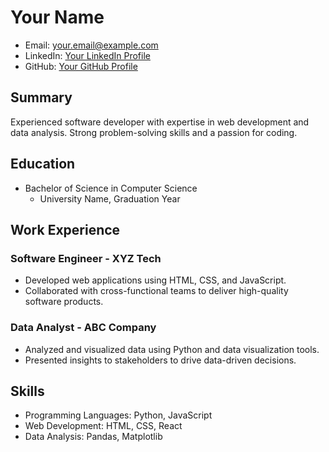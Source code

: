 # Your Name
* Email: your.email@example.com
* LinkedIn: [Your LinkedIn Profile](https://www.linkedin.com/in/yourprofile)
* GitHub: [Your GitHub Profile](https://github.com/yourusername)

## Summary
Experienced software developer with expertise in web development and data analysis. Strong problem-solving skills and a passion for coding.

## Education
* Bachelor of Science in Computer Science
  * University Name, Graduation Year

## Work Experience
### Software Engineer - XYZ Tech
* Developed web applications using HTML, CSS, and JavaScript.
* Collaborated with cross-functional teams to deliver high-quality software products.

### Data Analyst - ABC Company
* Analyzed and visualized data using Python and data visualization tools.
* Presented insights to stakeholders to drive data-driven decisions.

## Skills
* Programming Languages: Python, JavaScript
* Web Development: HTML, CSS, React
* Data Analysis: Pandas, Matplotlib
